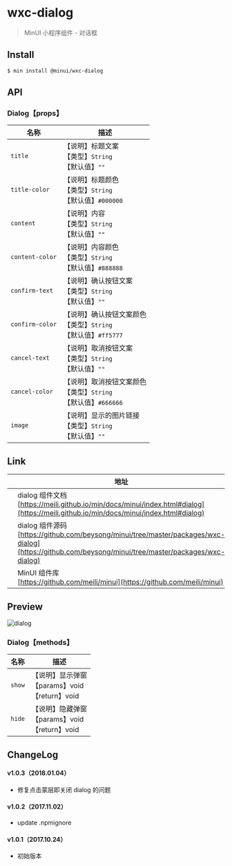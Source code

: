 # wxc-dialog

> MinUI 小程序组件 - 对话框

## Install

``` bash
$ min install @minui/wxc-dialog
```

## API

### Dialog【props】

| 名称                  | 描述                         |
|----------------------|------------------------------|
|`title`           | 【说明】标题文案<br>【类型】`String`<br>【默认值】`""`   |
|`title-color`      | 【说明】标题颜色<br>【类型】`String`<br>【默认值】`#000000`    |
|`content`         | 【说明】内容 <br>【类型】`String`<br>【默认值】`""`       |
|`content-color`    | 【说明】内容颜色<br>【类型】`String`<br>【默认值】`#888888`      |
|`confirm-text`     | 【说明】确认按钮文案 <br>【类型】`String`<br>【默认值】`""`               |
|`confirm-color`    | 【说明】确认按钮文案颜色<br>【类型】`String`<br>【默认值】`#ff5777`  |
|`cancel-text`      | 【说明】取消按钮文案   <br>【类型】`String`<br>【默认值】`""`           |
|`cancel-color`     | 【说明】取消按钮文案颜色<br>【类型】`String`<br>【默认值】`#666666`  |
|`image`           | 【说明】显示的图片链接     <br>【类型】`String`<br>【默认值】`""`              |

## Link
||地址|
|--|---|
||dialog 组件文档 <br> [https://meili.github.io/min/docs/minui/index.html#dialog](https://meili.github.io/min/docs/minui/index.html#dialog)<br>|
||dialog 组件源码 <br> [https://github.com/beysong/minui/tree/master/packages/wxc-dialog](https://github.com/beysong/minui/tree/master/packages/wxc-dialog)<br>|
||MinUI 组件库 <br> [https://github.com/meili/minui](https://github.com/meili/minui) <br>|

## Preview
![dialog](https://s10.mogucdn.com/mlcdn/c45406/171107_1a6e68g65akjebkb73gab3bi37jj8_480x480.jpg_225x999.jpg)

### Dialog【methods】

| 名称                  | 描述                         |
|----------------------|------------------------------|
|`show`         | 【说明】显示弹窗<br>【params】void<br>【return】void        |
|`hide`			| 【说明】隐藏弹窗<br>【params】void<br>【return】void		|


##  ChangeLog

#### v1.0.3（2018.01.04）

- 修复点击蒙层即关闭 dialog 的问题

#### v1.0.2（2017.11.02）

- update .npmignore

#### v1.0.1（2017.10.24）

- 初始版本
